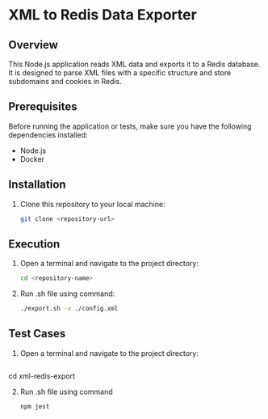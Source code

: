 # XML to Redis Data Exporter

## Overview

This Node.js application reads XML data and exports it to a Redis database. It is designed to parse XML files with a specific structure and store subdomains and cookies in Redis.

## Prerequisites

Before running the application or tests, make sure you have the following dependencies installed:

- Node.js
- Docker

## Installation

1. Clone this repository to your local machine:

   ```bash
   git clone <repository-url>

## Execution

1. Open a terminal and navigate to the project directory:

   ```bash
   cd <repository-name>
   
3. Run .sh file using command:

   ```bash
   ./export.sh -v ./config.xml

## Test Cases

1. Open a terminal and navigate to the project directory:

   ```bash
  cd xml-redis-export
   
2. Run .sh file using command

   ```bash
   npm jest
